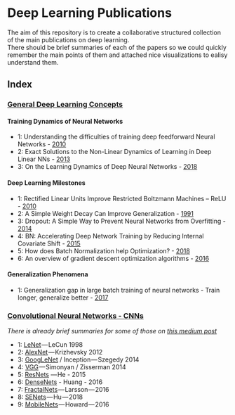 # Deep Learning Publications

The aim of this repository is to create a collaborative structured collection of the main publications on deep learning.  
There should be brief summaries of each of the papers so we could quickly remember the main points of them and attached nice visualizations to ealisy understand them.  

## Index

### [General Deep Learning Concepts][general_DL]

#### Training Dynamics of Neural Networks

- 1:	Understanding the difficulties of training deep feedforward Neural Networks - [2010][tr_dyn]   
- 2:	Exact Solutions to the Non-Linear Dynamics of Learning in Deep Linear NNs - [2013][exact_sol]
- 3:	On the Learning Dynamics of Deep Neural Networks - [2018][lr_dyn]

#### Deep Learning Milestones
- 1:	Rectified Linear Units Improve Restricted Boltzmann Machines – ReLU - [2010][relu]
- 2:	A Simple Weight Decay Can Improve Generalization - [1991][weight_decay]
- 3:	Dropout: A Simple Way to Prevent Neural Networks from Overfitting - [2014][dropout]
- 4:	BN: Accelerating Deep Network Training by Reducing Internal Covariate Shift - [2015][batchnorm]
- 5:  How does Batch Normalization help Optimization? - [2018][batchnorm2]
- 6:	An overview of gradient descent optimization algorithms - [2016][grad_desc]

#### Generalization Phenomena
- 1:	Generalization gap in large batch training of neural networks - Train longer, generalize better - [2017][generaliz]

### [Convolutional Neural Networks - CNNs][cnns]

*There is already brief summaries for some of those on [this medium post][medium]*

- 1: [LeNet][lenet] — LeCun 1998 
- 2: [AlexNet][alexnet] — Krizhevsky 2012 
- 3: [GoogLeNet][googlenet] / Inception — Szegedy 2014
- 4: [VGG][vgg] — Simonyan / Zisserman 2014 
- 5: [ResNets][resnet] — He - 2015
- 6: [DenseNets][densenets] - Huang - 2016 
- 7: [FractalNets][fractalnets] — Larsson — 2016
- 8: [SENets][senets] — Hu — 2018 
- 9: [MobileNets][mobilenets] — Howard — 2016 

[//]: # (General Links)
[medium]: https://towardsdatascience.com/deep-convolutional-neural-networks-ccf96f830178
[general_dl]: https://github.com/Udacity-PyTorchChallenge-Students-Group/Deep_Learning_Publication/tree/master/General_DL
[cnns]: https://github.com/Udacity-PyTorchChallenge-Students-Group/Deep_Learning_Publication/blob/master/CNNs

[//]: # (General DL Links)
[tr_dyn]: http://proceedings.mlr.press/v9/glorot10a/glorot10a.pdf
[exact_sol]: https://arxiv.org/pdf/1312.6120.pdf
[lr_dyn]: https://arxiv.org/pdf/1809.06848.pdf
[relu]: http://citeseerx.ist.psu.edu/viewdoc/download?doi=10.1.1.165.6419&rep=rep1&type=pdf
[weight_decay]: https://papers.nips.cc/paper/563-a-simple-weight-decay-can-improve-generalization.pdf
[dropout]: http://jmlr.org/papers/volume15/srivastava14a.old/srivastava14a.pdf
[batchnorm]: http://proceedings.mlr.press/v37/ioffe15.pdf
[batchnorm2]: https://arxiv.org/pdf/1805.11604.pdf
[grad_desc]: https://arxiv.org/pdf/1609.04747.pdf
[generaliz]: https://arxiv.org/pdf/1705.08741.pdf

[//]: # (CNNs Links)
[lenet]: http://yann.lecun.com/exdb/publis/pdf/lecun-98.pdf
[alexnet]: http://papers.nips.cc/paper/4824-imagenet-classification-with-deep-convolutional-neural-networks.pdf
[googlenet]: https://arxiv.org/pdf/1409.4842.pdf
[vgg]: https://arxiv.org/pdf/1409.1556v6.pdf
[resnet]: https://arxiv.org/pdf/1512.03385.pdf 
[densenets]: https://arxiv.org/pdf/1608.06993.pdf  
[fractalnets]: https://arxiv.org/pdf/1605.07648.pdf  
[senets]: https://arxiv.org/pdf/1709.01507.pdf  
[mobilenets]: https://arxiv.org/pdf/1704.04861.pdf  
